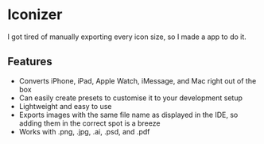 #  Iconizer
I got tired of manually exporting every icon size, so I made a app to do it.

## Features
- Converts iPhone, iPad, Apple Watch, iMessage, and Mac right out of the box
- Can easily create presets to customise it to your development setup
- Lightweight and easy to use
- Exports images with the same file name as displayed in the IDE, so adding them in the correct spot is a breeze
- Works with .png, .jpg, .ai, .psd, and .pdf
